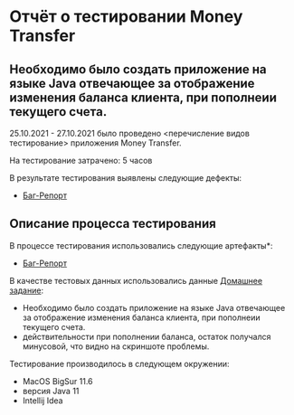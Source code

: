 # Отчёт о тестировании Money Transfer

## Необходимо было создать приложение на языке Java отвечающее за отображение изменения баланса клиента, при пополнеии текущего счета.

25.10.2021 - 27.10.2021 было проведено <перечисление видов тестирование> приложения Money Transfer.

На тестирование затрачено: 5 часов

В результате тестирования выявлены следующие дефекты:
* [Баг-Репорт](https://github.com/AlisaChernysheva/1.1_Java/issues/1#issue-1036268739)


## Описание процесса тестирования

В процессе тестирования использовались следующие артефакты*:
* [Баг-Репорт](https://github.com/AlisaChernysheva/1.1_Java/issues/1#issue-1036268739)




В качестве тестовых данных использовались данные [Домашнее задание](https://github.com/netology-code/javaqa-homeworks/blob/master/intro/MERGED.md):
* Необходимо было создать приложение на языке Java отвечающее за отображение изменения баланса клиента, при пополнеии текущего счета.
*  действительности при пополнении баланса, остаток получался минусовой, что видно на скриншоте проблемы.


Тестирование производилось в следующем окружении:
* MacOS BigSur 11.6
* версия Java 11
* Intellij Idea
